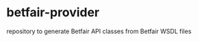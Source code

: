 betfair-provider
================

repository to generate Betfair API classes from Betfair WSDL files
